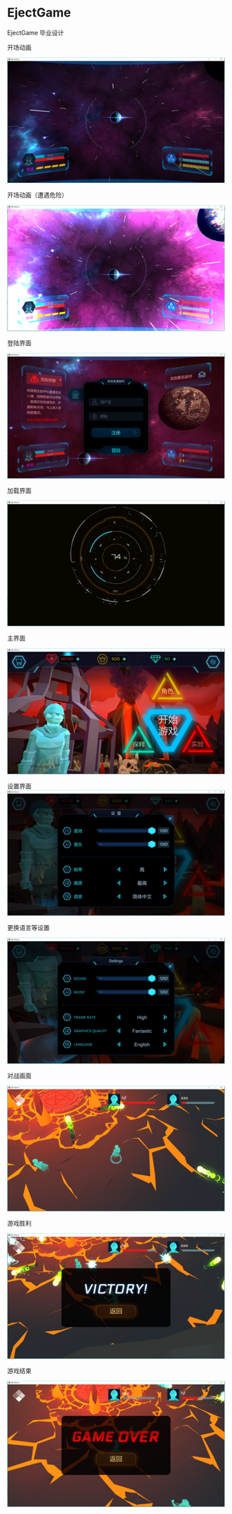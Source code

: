 # EjectGame
EjectGame 毕业设计

开场动画

![image](https://github.com/H-J-F/EjectGame/blob/master/ReadmeImages/开场动画.png)

开场动画（遭遇危险）

![image](https://github.com/H-J-F/EjectGame/blob/master/ReadmeImages/开场动画（遭遇危险）.png)

登陆界面

![image](https://github.com/H-J-F/EjectGame/blob/master/ReadmeImages/登陆界面.png)

加载界面

![image](https://github.com/H-J-F/EjectGame/blob/master/ReadmeImages/加载界面.png)

主界面

![image](https://github.com/H-J-F/EjectGame/blob/master/ReadmeImages/主界面.png)

设置界面
![image](https://github.com/H-J-F/EjectGame/blob/master/ReadmeImages/设置界面.png)

更换语言等设置

![image](https://github.com/H-J-F/EjectGame/blob/master/ReadmeImages/更换语言等设置.png)

对战画面

![image](https://github.com/H-J-F/EjectGame/blob/master/ReadmeImages/对战画面.png)

游戏胜利

![image](https://github.com/H-J-F/EjectGame/blob/master/ReadmeImages/游戏胜利.png)

游戏结束

![image](https://github.com/H-J-F/EjectGame/blob/master/ReadmeImages/游戏结束.png)
